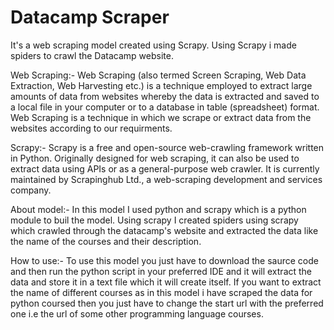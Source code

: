 # Datacamp Scraper
It's a web scraping model created using Scrapy. Using Scrapy i made spiders to crawl the Datacamp website.



Web Scraping:-
Web Scraping (also termed Screen Scraping, Web Data Extraction, Web Harvesting etc.) is a technique employed to extract large amounts of data from websites whereby the data is extracted and saved to a local file in your computer or to a database in table (spreadsheet) format. Web Scraping is a technique in which we scrape or extract data from the websites according to our requirments.



Scrapy:- 
Scrapy is a free and open-source web-crawling framework written in Python. Originally designed for web scraping, it can also be used to extract data using APIs or as a general-purpose web crawler. It is currently maintained by Scrapinghub Ltd., a web-scraping development and services company.



About model:-
In this model I used python and scrapy which is a python module to buil the model. Using scrapy I created spiders using scrapy which crawled through the datacamp's website and extracted the data like the name of the courses and their description.



How to use:-
To use this model you just have to download the saurce code and then run the python script in your preferred IDE and it will extract the data and store it in a text file which it will create itself. If you want to extract the name of different courses as in this model i have scraped the data for python coursed then you just have to change the start url with the preferred one i.e the url of some other programming language courses.
